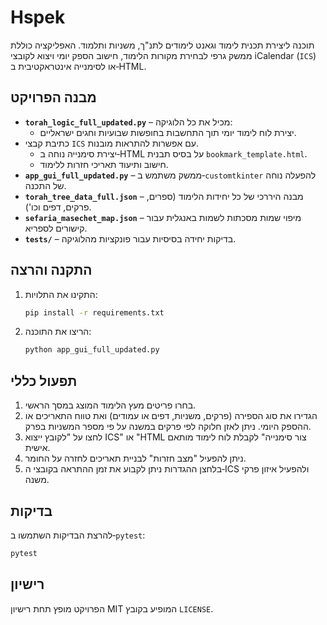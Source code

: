 # Hspek
תוכנה ליצירת תכנית לימוד וגאנט לימודים לתנ"ך, משניות ותלמוד. 
האפליקציה כוללת ממשק גרפי לבחירת מקורות הלימוד, חישוב הספק יומי
ויצוא לקובצי iCalendar (`ICS`) או לסימנייה אינטראקטיבית ב‑HTML.

## מבנה הפרויקט
- **`torah_logic_full_updated.py`** – מכיל את כל הלוגיקה:
  - יצירת לוח לימוד יומי תוך התחשבות בחופשות שבועיות וחגים ישראליים.
- כתיבת קבצי `ICS` עם אפשרות להתראות מובנות.
  - יצירת סימנייה נוחה ב‑HTML על בסיס תבנית `bookmark_template.html`.
  - חישוב ותיעוד תאריכי חזרות ללימוד.
- **`app_gui_full_updated.py`** – ממשק משתמש ב‑`customtkinter` להפעלה נוחה של התכנה.
- **`torah_tree_data_full.json`** – מבנה היררכי של כל יחידות הלימוד (ספרים, פרקים, דפים וכו').
- **`sefaria_masechet_map.json`** – מיפוי שמות מסכתות לשמות באנגלית עבור קישורים לספריא.
- **`tests/`** – בדיקות יחידה בסיסיות עבור פונקציות מהלוגיקה.

## התקנה והרצה
1. התקינו את התלויות:
   ```bash
   pip install -r requirements.txt
   ```
2. הריצו את התוכנה:
   ```bash
   python app_gui_full_updated.py
   ```

## תפעול כללי
1. בחרו פריטים מעץ הלימוד המוצג במסך הראשי.
2. הגדירו את סוג הספירה (פרקים, משניות, דפים או עמודים) ואת טווח התאריכים או ההספק היומי.
   ניתן לאזן חלוקה לפי פרקים במשנה על פי מספר המשניות בפרק.
3. לחצו על "לקובץ ייצוא ICS" או "HTML צור סימנייה" לקבלת לוח לימוד מותאם אישית.
4. ניתן להפעיל "מצב חזרות" לבניית תאריכים לחזרה על החומר.
5. בלחצן ההגדרות ניתן לקבוע את זמן ההתראה בקובצי ה‑ICS ולהפעיל איזון פרקי משנה.

## בדיקות
להרצת הבדיקות השתמשו ב‑`pytest`:
```bash
pytest
```

## רישיון
הפרויקט מופץ תחת רישיון MIT המופיע בקובץ `LICENSE`.
